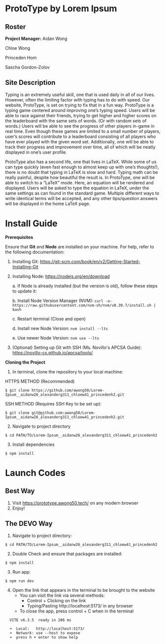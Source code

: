# ProtoType by Lorem Ipsum

## Roster 

**Project Manager:** Aidan Wong

Chloe Wong

Princeden Hom

Sascha Gordon-Zolov

## Site Description

Typing is an extremely useful skill, one that is used daily in all of our lives. However, often the limiting factor with typing has to do with speed. Our website, ProtoType, is set on trying to fix that in a fun way. ProtoType is a typing game centered around improving one’s typing speed. Users will be able to race against their friends, trying to get higher and higher scores on the leaderboard with the same sets of words. (Or with random sets of words.) Users will be able to see the progress of other players in-game in real time. Even though these games are limited to a small number of players, user’s scores will contribute to a leaderboard consisting of all players who have ever played with the given word set. Additionally, one will be able to track their progress and improvement over time, all of which will be neatly displayed in one’s user profile.

ProtoType also has a second life, one that lives in LaTeX. While some of us can type quickly (even fast enough to almost keep up with one’s thoughts!), there is no doubt that typing in LaTeX is slow and hard. Typing math can be really painful, despite how beautiful the result is. In ProtoType, one will be able to switch to a “LaTeX” mode. Here, an equation will be rendered and displayed. Users will be asked to type the equation in LaTeX, under the same settings as can found in the standard game. Multiple different ways to write identical terms will be accepted, and any other tips/question answers will be displayed in the home LaTeX page. 



# Install Guide

**Prerequisites**

Ensure that **Git** and **Node** are installed on your machine. For help, refer to the following documentation:
   1. Installing Git: https://git-scm.com/book/en/v2/Getting-Started-Installing-Git 
   2. Installing Node: https://nodejs.org/en/download

        a. If Node is already installed (but the version is old), follow these steps to update it:

        b. Install Node Version Manager (NVM): ```curl -o- https://raw.githubusercontent.com/nvm-sh/nvm/v0.39.7/install.sh | bash```

        c. Restart terminal (Close and open)

        d. Install new Node Version: ```nvm install --lts```

        e. Use newer Node Version: ```nvm use --lts```

   3. (Optional) Setting up Git with SSH (Ms. Novillo's APCSA Guide): https://novillo-cs.github.io/apcsa/tools/ 
         

**Cloning the Project**
1. In terminal, clone the repository to your local machine: 

HTTPS METHOD (Recommended)

```
$ git clone https://github.com/awong50/Lorem-Ipsum__aidanw26_alexanderg311_chloew41_princedenh2.git    
```

SSH METHOD (Requires SSH Key to be set up):

```
$ git clone git@github.com:awong50/Lorem-Ipsum__aidanw26_alexanderg311_chloew41_princedenh2.git
```

2. Navigate to project directory

```
$ cd PATH/TO/Lorem-Ipsum__aidanw26_alexanderg311_chloew41_princedenh2
```

3. Install dependencies

```
$ npm install
```
        
# Launch Codes

## Best Way

1. Visit https://prototype.awong50.tech/ on any modern browser
2. Enjoy!

## The DEVO Way

1. Navigate to project directory:

```
$ cd PATH/TO/Lorem-Ipsum__aidanw26_alexanderg311_chloew41_princedenh2
```

2. Double Check and ensure that packages are installed:

```
$ npm install
```

3. Run app:

```
$ npm run dev
```

4. Open the link that appears in the terminal to be brought to the website
    - You can visit the link via several methods:
        - Control + Clicking on the link
        - Typing/Pasting http://localhost:5173/ in any browser
    - To close the app, press control + C when in the terminal

```    
  VITE v6.3.5  ready in 206 ms

  ➜  Local:   http://localhost:5173/
  ➜  Network: use --host to expose
  ➜  press h + enter to show help
``` 
